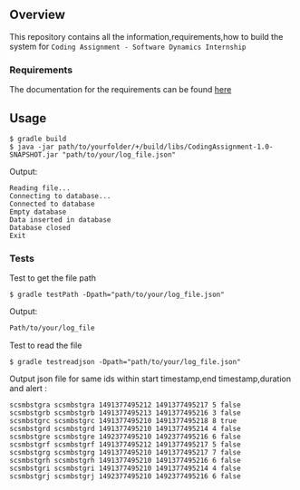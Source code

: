 ## Overview
This repository contains all the information,requirements,how to build the system for `Coding Assignment - Software Dynamics Internship`

### Requirements
The documentation for the requirements can be found [here](https://github.com/respasandin/CSCodingAsignment/tree/master/Requirements)

## Usage
```
$ gradle build
$ java -jar path/to/yourfolder/+/build/libs/CodingAssignment-1.0-SNAPSHOT.jar "path/to/your/log_file.json"
```
Output:
```
Reading file...
Connecting to database...
Connected to database
Empty database
Data inserted in database
Database closed
Exit
```
### Tests
Test to get the file path
```
$ gradle testPath -Dpath="path/to/your/log_file.json"
```
Output:

```bash
Path/to/your/log_file 
```

Test to read the file
```
$ gradle testreadjson -Dpath="path/to/your/log_file.json"
```
Output json file for same ids within start timestamp,end timestamp,duration and alert :
```
scsmbstgra scsmbstgra 1491377495212 1491377495217 5 false
scsmbstgrb scsmbstgrb 1491377495213 1491377495216 3 false
scsmbstgrc scsmbstgrc 1491377495210 1491377495218 8 true
scsmbstgrd scsmbstgrd 1491377495210 1491377495214 4 false
scsmbstgre scsmbstgre 1492377495210 1492377495216 6 false
scsmbstgrf scsmbstgrf 1491377495212 1491377495217 5 false
scsmbstgrg scsmbstgrg 1491377495210 1491377495217 7 false
scsmbstgrh scsmbstgrh 1491377495210 1491377495216 6 false
scsmbstgri scsmbstgri 1491377495210 1491377495214 4 false
scsmbstgrj scsmbstgrj 1492377495210 1492377495216 6 false
```
